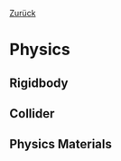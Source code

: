 [Zurück](https://github.com/AtmoGD/UnityTut)

# Physics

## Rigidbody

## Collider

## Physics Materials
